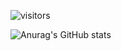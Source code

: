 ![visitors](https://visitor-badge.glitch.me/badge?page_id=page.stephani-sj&right_color=gray)




![Anurag's GitHub stats](https://github-readme-stats.vercel.app/api?username=anuraghazra&theme=graywhite&show_icons=true)
